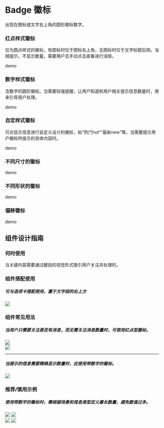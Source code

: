 # Badge 徽标

出现在图标或文字右上角的圆形徽标数字。





### 红点样式徽标

仅为圆点样式的徽标，有图标时位于图标右上角，无图标时位于文字标题后侧。当弱提示，不显示数量，需要用户去手动点击查看进行消除。

demo

### 数字样式徽标

含数字的圆形徽标。当需要较强提醒，让用户知道和用户相关提示信息数量时，用来引导用户处理。


demo

### 自定样式徽标

可对显示信息进行自定义设计的徽标，如“热门hot”“最新new”等。当需要提示用户徽标所提示的具体内容时。

demo

### 不同尺寸的徽标
demo

### 不同形状的徽标
demo

### 偏移徽标
demo




## 组件设计指南


### 何时使用

当关键内容需要通过醒目的视觉形式吸引用户关注并处理时。

### 组件搭配使用

##### 可与选项卡搭配使用，置于文字段的右上方

<img src="https://oteam-tdesign-1258344706.cos.ap-guangzhou.myqcloud.com/site/design/badge-1.png" />



### 组件常见用法
##### 当用户只需要关注是否有消息，而无需关注消息数量时，可使用红点型徽标。

<div class="legend">
  <div class="item">
    <img src="https://oteam-tdesign-1258344706.cos.ap-guangzhou.myqcloud.com/site/design/badge-2.png"/>
  </div>
  <div class="item">
    <img src="https://oteam-tdesign-1258344706.cos.ap-guangzhou.myqcloud.com/site/design/badge-3.png"/>
  </div>
</div>

<hr />

##### 当提示的信息需要精确显示数量时，应使用带数字的徽标。


<img src="https://oteam-tdesign-1258344706.cos.ap-guangzhou.myqcloud.com/site/design/badge-4.png" />


### 推荐/慎用示例
##### 使用带数字的徽标时，需根据场景和信息类型定义最长数量，避免数值过多。

<div class="legend">
  <div class="item">
    <img src="https://oteam-tdesign-1258344706.cos.ap-guangzhou.myqcloud.com/site/design/badge-5.png"/>
    <img class="tag" src="https://oteam-tdesign-1258344706.cos.ap-guangzhou.myqcloud.com/site/doc/good.png" />
  </div>

  <div class="item">
    <img src="https://oteam-tdesign-1258344706.cos.ap-guangzhou.myqcloud.com/site/design/badge-6.png"/>
    <img class="tag" src="https://oteam-tdesign-1258344706.cos.ap-guangzhou.myqcloud.com/site/doc/bad.png" />
  </div>
</div>

